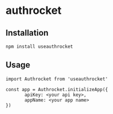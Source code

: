# authrocket

## Installation
    npm install useauthrocket
## Usage
    import Authrocket from 'useauthrocket'
    
    const app = Authrocket.initializeApp({
           apiKey: <your api key>,
           appName: <your app name>
    })
